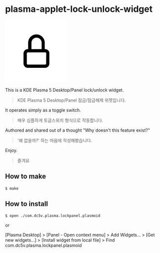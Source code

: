 # plasma-applet-lock-unlock-widget

<img src="./contents/images/light/locked.png" width="200">


This is a KDE Plasma 5 Desktop/Panel lock/unlock widget.

> KDE Plasma 5 Desktop/Panel 잠금/잠금해제 위젯입니다.

It operates simply as a toggle switch.

> 매우 심플하게 토글스위치 형식으로 작동합니다.

Authored and shared out of a thought "Why doesn't this feature exist?"

> '왜 없을까?' 하는 마음에 작성해봤습니다.

Enjoy.

> 즐겨요


## How to make

```sh
$ make
```

## How to install

```sh
$ open ./com.dc5v.plasma.lockpanel.plasmoid
```

or 

[Plasma Desktop] &gt; [Panel - Open context menu] &gt; Add Widgets... &gt; [Get new widgets...] &gt; [Install widget from local file] &gt; Find com.dc5v.plasma.lockpanel.plasmoid